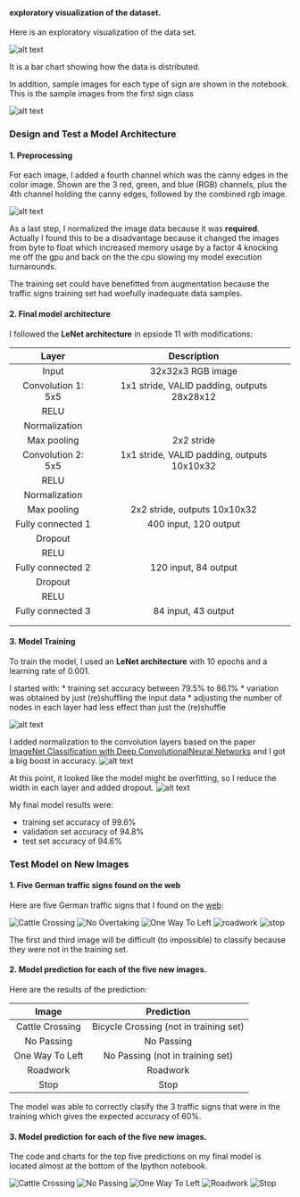 #### exploratory visualization of the dataset.

Here is an exploratory visualization of the data set.

![alt text](./writeup/SignClassDistribution.png)

It is a bar chart showing how the data is distributed.
    
In addition, sample images for each type of sign are shown in the notebook. This is the sample images from the first sign class

![alt text](./writeup/SampleSigns.png)

### Design and Test a Model Architecture

#### 1. Preprocessing

For each image, I added a fourth channel which was the canny edges in the color image. Shown are the 3 red, green, and blue (RGB) channels, plus the 4th channel holding the canny edges, followed by the combined rgb image. 

![alt text](./writeup/CannyEdges.png)

As a last step, I normalized the image data because it was **required**. Actually I found this to be a disadvantage
because it changed the images from byte to float which increased memory usage by a factor 4 knocking
me off the gpu and back on the the cpu slowing my model execution turnarounds.

The training set could have benefitted from augmentation because the traffic signs training set had woefully inadequate data samples.

#### 2. Final model architecture

I followed the **LeNet architecture** in epsiode 11 with modifications:

| Layer         		|     Description	        					| 
|:---------------------:|:---------------------------------------------:| 
| Input         		| 32x32x3 RGB image   							| 
| Convolution 1: 5x5  	| 1x1 stride, VALID padding, outputs 28x28x12 	|
| RELU					|												|
| Normalization			|												|
| Max pooling	      	| 2x2 stride 									|
| Convolution 2: 5x5    | 1x1 stride, VALID padding, outputs 10x10x32	|
| RELU					|												|
| Normalization			|												|
| Max pooling	      	| 2x2 stride,  outputs 10x10x32 				|
| Fully connected 1		| 400 input, 120 output 						|
| Dropout				|												|
| RELU					|												|
| Fully connected 2		| 120 input, 84 output        					|
| Dropout				|												|
| RELU					|												|
| Fully connected 3		| 84 input, 43 output        					|
|						|												|
|						|												|
 


#### 3. Model Training

To train the model, I used an **LeNet architecture** with 10 epochs and a learning rate of 0.001.

I started with:
    * training set accuracy between 79.5% to 86.1%
    * variation was obtained by just (re)shuffling the input data
    * adjusting the number of nodes in each layer had less effect than just the (re)shuffle

![alt text](./writeup/LearningRateInitial.png)
    
I added normalization to the convolution layers based on the paper
[ImageNet Classification with Deep ConvolutionalNeural Networks](http://papers.nips.cc/paper/4824-imagenet-classification-with-deep-convolutional-neural-networks.pdf)
and I got a big boost in accuracy.
    ![alt text](./writeup/LearningRateNormalized.png)

At this point, it looked like the model might be overfitting, so I reduce the width in each layer
and added dropout.
    ![alt text](./writeup/LearningRateDropout.png)

My final model results were:
* training set accuracy of 99.6%
* validation set accuracy of 94.8% 
* test set accuracy of 94.6%


### Test Model on New Images

#### 1. Five German traffic signs found on the web

Here are five German traffic signs that I found on the [web](https://en.wikipedia.org/wiki/Road_signs_in_Germany):

![Cattle Crossing](./fromInternet/CattleCrossing.png)
![No Overtaking](./fromInternet/NoOvertaking.png)
![One Way To Left](./fromInternet/OneWayToLeft.png)
![roadwork](./fromInternet/roadwork.png)
![stop](./fromInternet/stop.png)

The first and third image will be difficult (to impossible) to classify because they were not in the training set.

#### 2. Model prediction for each of the five new images.

Here are the results of the prediction:

| Image			        |     Prediction	        					| 
|:---------------------:|:---------------------------------------------:| 
| Cattle Crossing  		| Bicycle Crossing (not in training set)		| 
| No Passing 			| No Passing 									|
| One Way To Left		| No Passing (not in training set)				|
| Roadwork	      		| Roadwork						 				|
| Stop					| Stop      									|


The model was able to correctly clasify the 3 traffic signs that were in the training which gives the expected accuracy of 60%.

#### 3. Model prediction for each of the five new images.

The code and charts for the top five predictions on my final model is located almost at the bottom of the Ipython notebook.

![Cattle Crossing](./writeup/Top5_CattleCrossing.png)
![No Passing](./writeup/Top5_NoPassing.png)
![One Way To Left](./writeup/Top5_OneWayToLeft.png)
![Roadwork](./writeup/Top5_Roadwork.png)
![Stop](./writeup/Top5_Stop.png)

